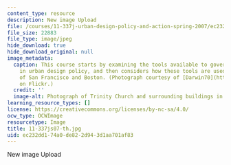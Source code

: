 ```yaml
---
content_type: resource
description: New image Upload
file: /courses/11-337j-urban-design-policy-and-action-spring-2007/ec232dd174a0de822d943d1aa701af83_11-337js07-th.jpg
file_size: 22883
file_type: image/jpeg
hide_download: true
hide_download_original: null
image_metadata:
  caption: This course starts by examining the tools available to governments engaging
    in urban design policy, and then considers how these tools are used in case studies
    of San Francisco and Boston. (Photograph courtesy of [Darwin70](http://www.flickr.com/photos/darwin70/2419761610/)
    on Flickr.)
  credit: ''
  image-alt: Photograph of Trinity Church and surrounding buildings in downtown Boston.
learning_resource_types: []
license: https://creativecommons.org/licenses/by-nc-sa/4.0/
ocw_type: OCWImage
resourcetype: Image
title: 11-337js07-th.jpg
uid: ec232dd1-74a0-de82-2d94-3d1aa701af83
---
```

New image Upload